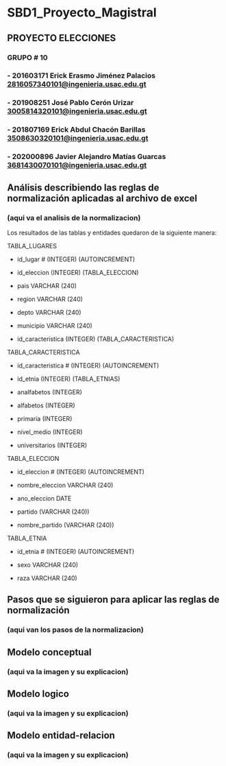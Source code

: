 # SBD1_Proyecto_Magistral
## PROYECTO ELECCIONES
### GRUPO # 10

### - 201603171 Erick Erasmo Jiménez Palacios 2816057340101@ingenieria.usac.edu.gt
### - 201908251 José Pablo Cerón Urizar 3005814320101@ingenieria.usac.edu.gt
### - 201807169 Erick Abdul Chacón Barillas 3508630320101@ingenieria.usac.edu.gt
### - 202000896 Javier Alejandro Matías Guarcas 3681430070101@ingenieria.usac.edu.gt

## Análisis describiendo las reglas de normalización aplicadas al archivo de excel

### (aqui va el analisis de la normalizacion)



Los resultados de las tablas y entidades quedaron de la siguiente manera:

TABLA_LUGARES

- id_lugar # (INTEGER) (AUTOINCREMENT)

- id_eleccion (INTEGER) (TABLA_ELECCION)

- pais VARCHAR (240)

- region VARCHAR (240)

- depto VARCHAR (240)

- municipio VARCHAR (240)

- id_caracteristica (INTEGER) (TABLA_CARACTERISTICA)

TABLA_CARACTERISTICA

- id_caracteristica # (INTEGER) (AUTOINCREMENT)

- id_etnia (INTEGER) (TABLA_ETNIAS)

- analfabetos (INTEGER)

- alfabetos (INTEGER)

- primaria (INTEGER)

- nivel_medio (INTEGER)

- universitarios (INTEGER)

TABLA_ELECCION

- id_eleccion # (INTEGER) (AUTOINCREMENT)

- nombre_eleccion VARCHAR (240)

- ano_eleccion DATE

- partido (VARCHAR (240))

- nombre_partido (VARCHAR (240))
	
TABLA_ETNIA

- id_etnia	# (INTEGER) (AUTOINCREMENT)

- sexo VARCHAR (240)

- raza VARCHAR (240)



## Pasos que se siguieron para aplicar las reglas de normalización

### (aqui van los pasos de la normalizacion)

## Modelo conceptual

### (aqui va la imagen y su explicacion)

## Modelo logico

### (aqui va la imagen y su explicacion)

## Modelo entidad-relacion

### (aqui va la imagen y su explicacion)
